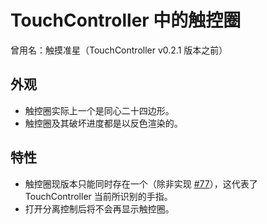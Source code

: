# TouchController 中的触控圈

曾用名：触摸准星（TouchController v0.2.1 版本之前）

## 外观

- 触控圈实际上一个是同心二十四边形。
- 触控圈及其破坏进度都是以反色渲染的。

## 特性

- 触控圈现版本只能同时存在一个（除非实现 [#77](https://github.com/TouchController/TouchController/issues/77)），这代表了 TouchController 当前所识别的手指。
- 打开分离控制后将不会再显示触控圈。
